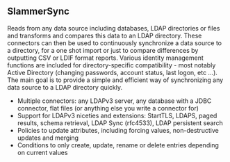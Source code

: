 
## SlammerSync

Reads from any data source including databases, LDAP directories or files and transforms and compares this data to an LDAP
directory. These connectors can then be used to continuously synchronize a data source to a directory, for a one shot import or just to compare differences by outputting CSV or LDIF format reports. Various identity management functions are included for directory-specific compatibility - most notably Active Directory (changing passwords, account status, last logon, etc ...). The main goal is to provide a simple and efficient way of synchronizing any data source to a LDAP directory quickly.


* Multiple connectors: any LDAPv3 server, any database with a JDBC
  connector, flat files (or anything else you write a connector for)
* Support for LDAPv3 niceties and extensions: StartTLS, LDAPS, paged results,
  schema retrieval, LDAP Sync (rfc4533), LDAP persistent search
* Policies to update attributes, including forcing values, 
  non-destructive updates and merging
* Conditions to only create, update, rename or delete entries depending on
  current values

